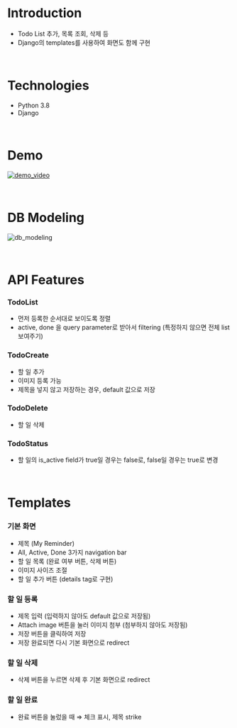 # Introduction
* Todo List 추가, 목록 조회, 삭제 등
* Django의 templates를 사용하여 화면도 함께 구현

<br>

# Technologies
* Python 3.8
* Django

<br>

# Demo
[![demo_video](https://user-images.githubusercontent.com/53142539/82811651-39e44680-9ecc-11ea-910f-8debb76291d6.png)](https://drive.google.com/file/d/1YfE2gK-MGhvNC6pKc7gBlZhmW-00YtQa/view)

<br>

# DB Modeling
![db_modeling](https://user-images.githubusercontent.com/53142539/82811137-0523bf80-9ecb-11ea-8a90-476f48267ea3.png)

<br>

# API Features

### TodoList

- 먼저 등록한 순서대로 보이도록 정렬
- active, done 을 query parameter로 받아서 filtering (특정하지 않으면 전체 list 보여주기)

### TodoCreate

- 할 일 추가
- 이미지 등록 가능
- 제목을 넣지 않고 저장하는 경우, default 값으로 저장

### TodoDelete

- 할 일 삭제

### TodoStatus

- 할 일의 is_active field가 true일 경우는 false로, false일 경우는 true로 변경

<br>

# Templates

### 기본 화면

- 제목 (My Reminder)
- All, Active, Done 3가지 navigation bar
- 할 일 목록 (완료 여부 버튼, 삭제 버튼)
- 이미지 사이즈 조절
- 할 일 추가 버튼 (details tag로 구현)

### 할 일 등록

- 제목 입력 (입력하지 않아도 default 값으로 저장됨)
- Attach image 버튼을 눌러 이미지 첨부 (첨부하지 않아도 저장됨)
- 저장 버튼을 클릭하여 저장
- 저장 완료되면 다시 기본 화면으로 redirect

### 할 일 삭제

- 삭제 버튼을 누르면 삭제 후 기본 화면으로 redirect

### 할 일 완료

- 완료 버튼을 눌렀을 때 ⇒ 체크 표시, 제목 strike
